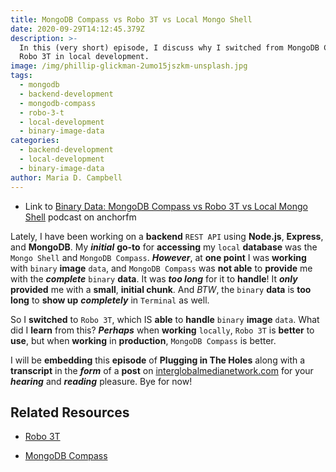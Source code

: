 ```yaml
---
title: MongoDB Compass vs Robo 3T vs Local Mongo Shell
date: 2020-09-29T14:12:45.379Z
description: >-
  In this (very short) episode, I discuss why I switched from MongoDB Compass to
  Robo 3T in local development.
image: /img/phillip-glickman-2umo15jszkm-unsplash.jpg
tags:
  - mongodb
  - backend-development
  - mongodb-compass
  - robo-3-t
  - local-development
  - binary-image-data
categories:
  - backend-development
  - local-development
  - binary-image-data
author: Maria D. Campbell
---
```

- Link to [Binary Data: MongoDB Compass vs Robo 3T vs Local Mongo Shell](https://anchor.fm/maria-campbell/episodes/Binary-Data-MongoDB-Compass-vs-Robo-3T-vs-Local-Mongo-Shell-ekbfqu) podcast on anchorfm

Lately, I have been working on a **backend** `REST API` using **Node.js**, **Express**, and **MongoDB**. My **_initial_** **go-to** for **accessing** my `local` **database** was the `Mongo Shell` and `MongoDB Compass`. **_However_**, at **one point** I was **working** with `binary` **image** `data`, and `MongoDB Compass` was **not able** to **provide** me with the **_complete_** `binary` **data**. It was **_too long_** for it to **handle**! It **_only_** **provided** me with a **small**, **initial chunk**. And _BTW_, the `binary` **data** is **too long** to **show up** **_completely_** in `Terminal` as well.

So I **switched** to `Robo 3T`, which IS **able** to **handle** `binary` **image** `data`. What did I **learn** from this? **_Perhaps_** when **working** `locally`, `Robo 3T` is **better** to **use**, but when **working** in **production**, `MongoDB Compass` is better.

I will be **embedding** this **episode** of **Plugging in The Holes** along with a **transcript** in the **_form_** of a **post** on [interglobalmedianetwork.com](https://www.interglobalmedianetwork.com/) for your **_hearing_** and **_reading_** pleasure. Bye for now!

## Related Resources

- [Robo 3T](https://robomongo.org/)

- [MongoDB Compass](https://www.mongodb.com/products/compass)
